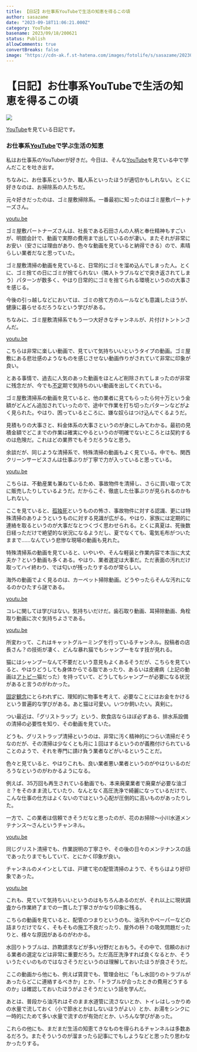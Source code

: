 ```yaml
---
title: 【日記】お仕事系YouTubeで生活の知恵を得るこの頃
author: sasazame
date: "2023-09-18T11:06:21.000Z"
category: YouTube
basename: 2023/09/18/200621
status: Publish
allowComments: true
convertBreaks: false
image: "https://cdn-ak.f.st-hatena.com/images/fotolife/s/sasazame/20230908/20230908202155.png"
---
```

# 【日記】お仕事系YouTubeで生活の知恵を得るこの頃

![](https://cdn-ak.f.st-hatena.com/images/fotolife/s/sasazame/20230908/20230908202155.png)

[YouTube](https://d.hatena.ne.jp/keyword/YouTube)を見ている日記です。

<!-- Extended Body -->

### お仕事系[YouTube](https://d.hatena.ne.jp/keyword/YouTube)で学ぶ生活の知恵

私はお仕事系のYouTuberが好きだ。今日は、そんな[YouTube](https://d.hatena.ne.jp/keyword/YouTube)を見ている中で学んだことを吐き出す。

ちなみに、お仕事系というか、職人系といったほうが適切かもしれない。とくに好きなのは、お掃除系の人たちだ。

元々好きだったのは、ゴミ屋敷掃除系。一番最初に知ったのはゴミ屋敷パートナーズさん。

[youtu.be](https://youtu.be/0BRkl2FZCMI?si=UL5M8xt85mltbiVx)

ゴミ屋敷パートナーズさんは、社長である石田さんの人柄と奉仕精神もすごいが、明朗会計で、動画で実際の費用まで出しているのが凄い。またそれが非常にお安い（安さには理由があり、色々な動画を見ていると納得できる）ので、素晴らしい業者だなと思っていた。

ゴミ屋敷清掃の動画を見ていると、日常的にゴミを溜め込んでしまった人。とくに、ゴミ捨ての日にゴミが捨てられない（隣人トラブルなどで突き返されてしまう）パターンが数多く、やはり日常的にゴミを捨てられる環境というのの大事さを感じる。

今後の引っ越しなどにおいては、ゴミの捨て方のルールなども意識したほうが、健康に暮らせるだろうなという学びがある。

ちなみに、ゴミ屋敷清掃系でもう一つ大好きなチャンネルが、片付けトントンさんだ。

[youtu.be](https://youtu.be/jF9rqYLC_cw?si=Wf3WdlRAvX6ziOQc)

こちらは非常に楽しい動画で、見ていて気持ちいいというタイプの動画。ゴミ屋敷にある悲壮感のようなものを感じさせない動画作りがされていて非常に印象が良い。

とある事情で、過去に人気のあった動画をほとんど削除されてしまったのが非常に残念だが、今でも[不定](https://d.hatena.ne.jp/keyword/%C9%D4%C4%EA)期で気持ちのいい動画を出してくれている。

ゴミ屋敷清掃系の動画を見ていると、他の業者に見てもらったら何十万という金額がどんどん追加されていったので、途中で作業を打ち切ったパターンなどがよく見られた。やはり、困っているところに、嫌な奴らはつけ込んでくるようだ。

見積もりの大事さと、料金体系の大事さというのが身にしみてわかる。最初の見積金額でどこまでの作業は確実にやるというのが明確でないところとは契約するのは危険だ。これはどの業界でもそうだろうなと思う。

余談だが、同じような清掃系で、特殊清掃の動画もよく見ている。中でも、関西クリーンサービスさんは仕事ぶりが丁寧で力が入っていると思っている。

[youtu.be](https://youtu.be/RHPn-UoI7g4?si=hI-RNCF296fPWD8J)

こちらは、不動産業も兼ねているため、事故物件を清掃し、さらに買い取って次に販売したりしているようだ。だからこそ、徹底した仕事ぶりが見られるのかもしれない。

ここを見ていると、[孤独死](https://d.hatena.ne.jp/keyword/%B8%C9%C6%C8%BB%E0)というものの怖さ、事故物件に対する認識、更には特殊清掃のありようというものに対する見識が広がる。やはり、家族には定期的に連絡を取るというのが大事だなとつくづく思わせられる。とくに真夏は、死後数日経っただけで絶望的な状況になるようだし、夏でなくても、電気毛布がついたままで……なんていう悲惨な現場の動画も見れた。

特殊清掃系の動画を見ていると、いやいや、そんな軽装と作業内容で本当に大丈夫か？という動画も多くある。やはり、業者選定は大事だ。ただ表面の汚れだけ取ってハイ終わり、では匂いが残ったりするのが常らしい。

海外の動画でよく見るのは、カーペット掃除動画。どうやったらそんな汚れになるのかひたすら謎である。

[youtu.be](https://youtu.be/2zO0mhzJxJE?si=Nk4rgFVZ1_O-LZ3g)

コレに関しては学びはない。気持ちいだけだ。歯石取り動画、耳掃除動画、角栓取り動画に次ぐ気持ちよさである。

[youtu.be](https://youtu.be/B7s_gqlEZ3g?si=Gvu6cyakczocrTRF)

所変わって、これはキャットグルーミングを行っているチャンネル。投稿者の店長さん？の技術が凄く、どんな暴れ猫でもシャンプーをなす技が見れる。

猫にはシャンプーなんて不要だという意見もよくあるそうだが、こちらを見ていると、やはりどうしても身体からでる脂であったり、あるいは皮膚病（上記の動画は[アトピー](https://d.hatena.ne.jp/keyword/%A5%A2%A5%C8%A5%D4%A1%BC)猫だった）を持っていて、どうしてもシャンプーが必要になる状況があると言うのがわかった。

[固定観念](https://d.hatena.ne.jp/keyword/%B8%C7%C4%EA%B4%D1%C7%B0)にとらわれずに、理知的に物事を考えて、必要なことにはお金をかけるという普遍的な学びがある。あと猫は可愛い。いつか飼いたい。真剣に。

つい最近は、「グリストラップ」という、飲食店ならほぼ必ずある、排水系設備の清掃の必要性を知り、その動画を見ていた。

どうも、グリストラップ清掃というのは、非常に汚く精神的につらい清掃だそうなのだが、その清掃は少なくとも月に１回はするというのが義務付けられていることのようで、それを専門に請け負う業者などがいるということだ。

色々と見ていると、やはりこれも、良い業者悪い業者というのがやはりいるのだろうなというのがわかるようになる。 [](https://youtu.be/zgGmCk_vJ9M?si=nJbEMsxOugOILJ6N)

例えば、35万回も再生されている動画でも、本来廃棄業者で廃棄が必要な油ゴミ？をそのまま流していたり、なんとなく高圧洗浄で綺麗になっているだけで、こんな仕事の仕方はよくないのではという心配が圧倒的に高いものがあったりした。

一方で、この業者は信頼できそうだなと思ったのが、花のお掃除～小川水道メンテナンス～さんというチャンネル。

[youtu.be](https://youtu.be/LUxmyAuWatw?si=Y6A6OA2_n_imxp59)

同じグリスト清掃でも、作業説明の丁寧さや、その後の日々のメンテナンスの話であったりまでもしていて、とにかく印象が良い。

チャンネルのメインとしては、戸建て宅の配管清掃のようで、そちらはより好印象であった。

[youtu.be](https://youtu.be/45tjb8unLTk?si=lwvwrMR8fT2DrNPZ)

これも、見ていて気持ちいいというのはもちろんあるのだが、それ以上に現状調査から作業終了までの一貫した丁寧さがかなり印象に残る。

こちらの動画を見ていると、配管のつまりというのも、油汚れやペーパーなどの詰まりだけでなく、そもそもの施工不良だったり、屋外の枡？の吸気問題だったりと、様々な原因があるのがわかる。

水回りトラブルは、詐欺請求などが多い分野だとおもう。その中で、信頼のおける業者の選定などは非常に重要だろう。ただ高圧洗浄すれば良くなるとか、そういうたぐいのものではなさそうだというのは理解しておいたほうが良さそうだ。

ここの動画から他にも、例えば賃貸でも、管理会社に「もし水回りのトラブルがあったらどこに連絡するべきか」とか、「トラブルが合ったときの費用どうするのか」は確認しておいたほうがよさそうだという話を学んだ。

あとは、普段から油汚れはそのまま水道管に流さないとか、トイレはしっかりめの水量で流しておく（小で節水とかはしないほうがよい）とか、お湯をシンクに一時的にためて多い水量で流すのが有効だとか、いろんな学びがあった。

これらの他にも、まだまだ生活の知恵てきなものを得られるチャンネルは多数あるだろう。またそういうのが溜まったら記事にでもしようなどと思ったり思わなかったりする。